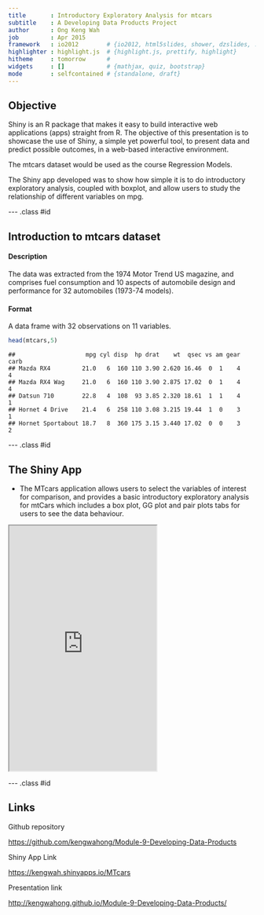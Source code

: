 ```yaml
---
title       : Introductory Exploratory Analysis for mtcars
subtitle    : A Developing Data Products Project
author      : Ong Keng Wah
job         : Apr 2015
framework   : io2012        # {io2012, html5slides, shower, dzslides, ...}
highlighter : highlight.js  # {highlight.js, prettify, highlight}
hitheme     : tomorrow      # 
widgets     : []            # {mathjax, quiz, bootstrap}
mode        : selfcontained # {standalone, draft}
---
```


## Objective

Shiny is an R package that makes it easy to build interactive web applications (apps) straight from R. The objective of this presentation is to showcase the use of Shiny, a simple yet powerful tool, to present data and predict possible outcomes, in a web-based interactive environment.

The mtcars dataset would be used as the course Regression Models.

The Shiny app developed was to show how simple it is to do introductory exploratory analysis, coupled with boxplot, and allow users to study the relationship of different variables on mpg.

--- .class #id 

## Introduction to mtcars dataset

#### Description

The data was extracted from the 1974 Motor Trend US magazine, and comprises fuel consumption and 10 aspects of automobile design and performance for 32 automobiles (1973-74 models).

#### Format

A data frame with 32 observations on 11 variables.


```r
head(mtcars,5)
```

```
##                    mpg cyl disp  hp drat    wt  qsec vs am gear carb
## Mazda RX4         21.0   6  160 110 3.90 2.620 16.46  0  1    4    4
## Mazda RX4 Wag     21.0   6  160 110 3.90 2.875 17.02  0  1    4    4
## Datsun 710        22.8   4  108  93 3.85 2.320 18.61  1  1    4    1
## Hornet 4 Drive    21.4   6  258 110 3.08 3.215 19.44  1  0    3    1
## Hornet Sportabout 18.7   8  360 175 3.15 3.440 17.02  0  0    3    2
```

--- .class #id

## The Shiny App

- The MTcars application allows users to select the variables of interest for comparison, and provides a basic introductory exploratory analysis for mtCars which includes a box plot, GG plot and pair plots tabs for users to see the data behaviour.

<iframe src = 'https://kengwah.shinyapps.io/MTcars/' height='500px'></iframe>

--- .class #id

## Links

Github repository

https://github.com/kengwahong/Module-9-Developing-Data-Products

Shiny App Link

https://kengwah.shinyapps.io/MTcars

Presentation link

http://kengwahong.github.io/Module-9-Developing-Data-Products/
